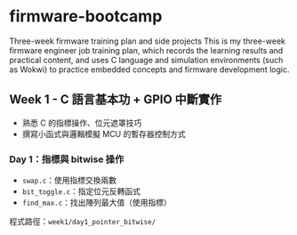 # firmware-bootcamp
Three-week firmware training plan and side projects
This is my three-week firmware engineer job training plan, which records the learning results and practical content, and uses C language and simulation environments (such as Wokwi) to practice embedded concepts and firmware development logic.

## Week 1 - C 語言基本功 + GPIO 中斷實作
- 熟悉 C 的指標操作、位元遮罩技巧
- 撰寫小函式與邏輯模擬 MCU 的暫存器控制方式

### Day 1：指標與 bitwise 操作
- `swap.c`：使用指標交換兩數
- `bit_toggle.c`：指定位元反轉函式
- `find_max.c`：找出陣列最大值（使用指標）

程式路徑：`week1/day1_pointer_bitwise/`

